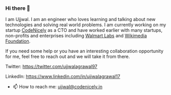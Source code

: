 ### Hi there 👋


I am Ujjwal. I am an engineer who loves learning and talking about new technologies and solving real world problems. I am currently working on my startup [CodeNicely](https://codenicely.in/) as a CTO and have worked earlier with many startups, non-profits and enterprises including [Walmart Labs](https://www.walmartlabs.com/) and [Wikimedia Foundation](http://wikimediafoundation.org/). 

If you need some help or you have an interesting collaboration opportunity for me, feel free to reach out and we will take it from there.

Twitter: https://twitter.com/ujjwalagrawal97

LinkedIn: https://www.linkedin.com/in/ujjwalagrawal17

- 📫 How to reach me: ujjwal@codenicely.in
<!--
**ujjwalagrawal17/ujjwalagrawal17** is a ✨ _special_ ✨ repository because its `README.md` (this file) appears on your GitHub profile.

Here are some ideas to get you started:

- 🔭 I’m currently working on ...
- 🌱 I’m currently learning ...
- 👯 I’m looking to collaborate on ...
- 🤔 I’m looking for help with ...
- 💬 Ask me about ...
- 😄 Pronouns: ...
- ⚡ Fun fact: ...
-->
